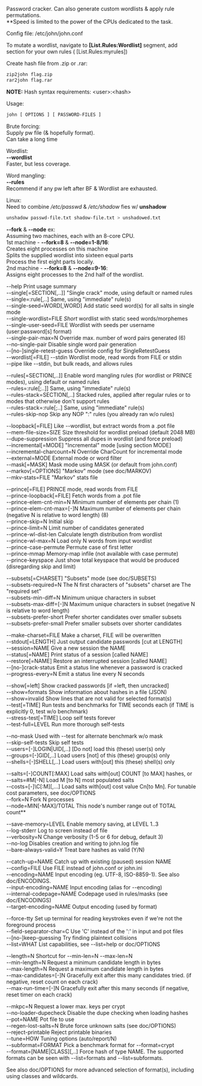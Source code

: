 

Password cracker. Can also generate custom wordlists & apply rule permutations.  
**Speed is limited to the power of the CPUs dedicated to the task.  
  
Config file: /etc/john/john.conf  
  
To mutate a wordlist, navigate to **[List.Rules:Wordlist]** segment, add section for your own rules ( [List.Rules:myrules])
  
  
Create hash file from .zip or .rar:  
```bash
zip2john flag.zip  
rar2john flag.rar
```

**NOTE:**  Hash syntax requirements:
	\<user>:\<hash>

Usage:  
```bash
john [ OPTIONS ] [ PASSWORD-FILES ]
```


Brute forcing:  
	Supply pw file (& hopefully format).  
	Can take a long time  
  
Wordlist:  
	**--wordlist**  
	Faster, but less coverage.  
  
Word mangling:  
	**--rules**  
	Recommend if any pw left after BF & Wordlist are exhausted.  
  
  
Linux:  
	Need to combine _/etc/passwd_ & _/etc/shadow_ fies w/ **unshadow**  
```bash
unshadow passwd-file.txt shadow-file.txt > unshadowed.txt
```

 
**--fork** & **--node** ex:  
	Assuming two machines, each with an 8-core CPU.  
		1st machine - **--fork=8** & **--node=1-8/16**:  
			Creates eight processes on this machine  
			Splits the supplied wordlist into sixteen equal parts  
			Process the first eight parts locally.  
		2nd machine - **--fork=8** & **--node=9-16**:  
			Assigns eight processes to the 2nd half of the wordlist.  
  
  
  
  
--help     Print usage summary  
--single\[=SECTION\[,..\]\]         "Single crack" mode, using default or named rules  
--single=:rule\[,..\]                         Same, using "immediate" rule(s)  
--single-seed=WORD\[,WORD\]     Add static seed word(s) for all salts in single mode  
--single-wordlist=FILE         *Short* wordlist with static seed words/morphemes  
--single-user-seed=FILE     Wordlist with seeds per username (user:password\[s\] format)  
--single-pair-max=N             Override max. number of word pairs generated (6)  
--no-single-pair                     Disable single word pair generation  
--\[no-\]single-retest-guess         Override config for SingleRetestGuess  
--wordlist\[=FILE\] --stdin             Wordlist mode, read words from FILE or stdin  
                    --pipe                        like --stdin, but bulk reads, and allows rules  
  
--rules\[=SECTION\[,..\]\]         Enable word mangling rules (for wordlist or PRINCE modes), using default or named rules  
--rules=:rule\[;..\]\]                 Same, using "immediate" rule(s)  
--rules-stack=SECTION\[,..\]             Stacked rules, applied after regular rules or to modes that otherwise don't support rules  
--rules-stack=:rule\[;..\]             Same, using "immediate" rule(s)  
--rules-skip-nop                         Skip any NOP ":" rules (you already ran w/o rules)  
  
--loopback\[=FILE\]                 Like --wordlist, but extract words from a .pot file  
--mem-file-size=SIZE             Size threshold for wordlist preload (default 2048 MB)  
--dupe-suppression                 Suppress all dupes in wordlist (and force preload)  
--incremental\[=MODE\]             "Incremental" mode \[using section MODE\]  
--incremental-charcount=N             Override CharCount for incremental mode  
--external=MODE                 External mode or word filter  
--mask\[=MASK\]                     Mask mode using MASK (or default from john.conf)  
--markov\[=OPTIONS\]             "Markov" mode (see doc/MARKOV)  
--mkv-stats=FILE                 "Markov" stats file  
  
--prince\[=FILE\]                 PRINCE mode, read words from FILE  
--prince-loopback\[=FILE\]             Fetch words from a .pot file  
--prince-elem-cnt-min=N             Minimum number of elements per chain (1)  
--prince-elem-cnt-max=\[-\]N             Maximum number of elements per chain (negative N is relative to word length) (8)  
--prince-skip=N                 Initial skip  
--prince-limit=N                 Limit number of candidates generated  
--prince-wl-dist-len                 Calculate length distribution from wordlist  
--prince-wl-max=N                 Load only N words from input wordlist  
--prince-case-permute                 Permute case of first letter  
--prince-mmap                 Memory-map infile (not available with case permute)  
--prince-keyspace                 Just show total keyspace that would be produced (disregarding skip and limit)  
  
--subsets\[=CHARSET\]                 "Subsets" mode (see doc/SUBSETS)  
--subsets-required=N                 The N first characters of "subsets" charset are The "required set"  
--subsets-min-diff=N                 Minimum unique characters in subset  
--subsets-max-diff=\[-\]N                 Maximum unique characters in subset (negative N is relative to word length)  
--subsets-prefer-short                 Prefer shorter candidates over smaller subsets  
--subsets-prefer-small                 Prefer smaller subsets over shorter candidates  
  
--make-charset=FILE                 Make a charset, FILE will be overwritten  
--stdout\[=LENGTH\]                 Just output candidate passwords \[cut at LENGTH\]  
--session=NAME                 Give a new session the NAME  
--status\[=NAME\]                 Print status of a session \[called NAME\]  
--restore\[=NAME\]                 Restore an interrupted session \[called NAME\]  
--\[no-\]crack-status                 Emit a status line whenever a password is cracked  
--progress-every=N                 Emit a status line every N seconds  
  
--show\[=left\]                 Show cracked passwords \[if =left, then uncracked\]  
--show=formats                 Show information about hashes in a file (JSON)  
--show=invalid             Show lines that are not valid for selected format(s)  
--test\[=TIME\]                 Run tests and benchmarks for TIME seconds each (if TIME is explicitly 0, test w/o benchmark)  
--stress-test\[=TIME\]                 Loop self tests forever  
--test-full=LEVEL                 Run more thorough self-tests  
  
--no-mask             Used with --test for alternate benchmark w/o mask  
--skip-self-tests             Skip self tests  
--users=\[-\]LOGIN|UID\[,..\] \[Do not\]            load this (these) user(s) only  
--groups=\[-\]GID\[,..\]             Load users \[not\] of this (these) group(s) only  
--shells=\[-\]SHELL\[,..\]             Load users with\[out\] this (these) shell(s) only  
  
--salts=\[-\]COUNT\[:MAX\]             Load salts with\[out\] COUNT \[to MAX\] hashes, or  
--salts=#M\[-N\]             Load M \[to N\] most populated salts  
--costs=\[-]\C\[:M\]\[,...\]             Load salts with\[out\] cost value Cn\[to Mn\]. For tunable cost parameters, see doc/OPTIONS  
--fork=N         Fork N processes  
--node=MIN\[-MAX\]/TOTAL             This node's number range out of TOTAL count**  
  
--save-memory=LEVEL                 Enable memory saving, at LEVEL 1..3  
--log-stderr                 Log to screen instead of file  
--verbosity=N                 Change verbosity (1-5 or 6 for debug, default 3)  
--no-log                 Disables creation and writing to john.log file  
--bare-always-valid=Y             Treat bare hashes as valid (Y/N)  
  
--catch-up=NAME             Catch up with existing (paused) session NAME  
--config=FILE                 Use FILE instead of john.conf or john.ini  
--encoding=NAME                 Input encoding (eg. UTF-8, ISO-8859-1). See also doc/ENCODINGS.  
--input-encoding=NAME                 Input encoding (alias for --encoding)  
--internal-codepage=NAME                 Codepage used in rules/masks (see doc/ENCODINGS)  
--target-encoding=NAME             Output encoding (used by format)  
  
--force-tty             Set up terminal for reading keystrokes even if we're not the foreground process  
--field-separator-char=C             Use 'C' instead of the ':' in input and pot files  
--\[no-\]keep-guessing             Try finding plaintext collisions  
--list=WHAT             List capabilities, see --list=help or doc/OPTIONS  
  
--length=N             Shortcut for --min-len=N --max-len=N  
--min-length=N             Request a minimum candidate length in bytes  
--max-length=N             Request a maximum candidate length in bytes  
--max-candidates=\[-\]N             Gracefully exit after this many candidates tried. (if negative, reset count on each crack)  
--max-run-time=\[-\]N             Gracefully exit after this many seconds (if negative, reset timer on each crack)  
  
--mkpc=N             Request a lower max. keys per crypt  
--no-loader-dupecheck             Disable the dupe checking when loading hashes  
--pot=NAME             Pot file to use  
--regen-lost-salts=N             Brute force unknown salts (see doc/OPTIONS)  
--reject-printable             Reject printable binaries  
--tune=HOW             Tuning options (auto/report/N)  
--subformat=FORMAT             Pick a benchmark format for --format=crypt  
--format=\[NAME|CLASS\]\[,..\]             Force hash of type NAME. The supported formats can be seen with --list=formats and --list=subformats.  
  

See also doc/OPTIONS for more advanced selection of format(s), including using classes and wildcards.